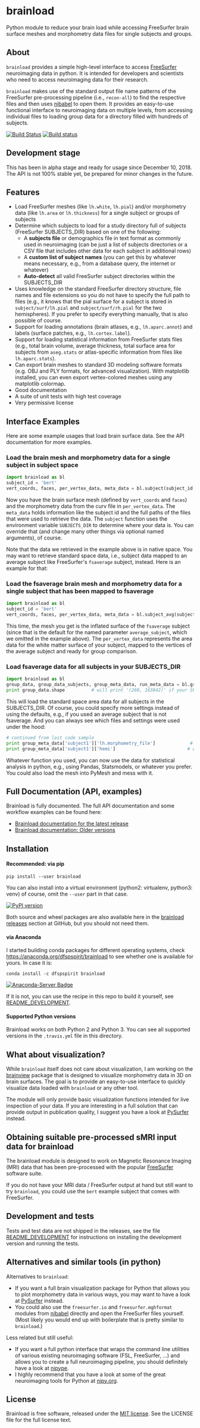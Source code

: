 # brainload
Python module to reduce your brain load while accessing FreeSurfer brain surface meshes and morphometry data files for single subjects and groups.

## About

`brainload` provides a simple high-level interface to access [FreeSurfer](https://surfer.nmr.mgh.harvard.edu/) neuroimaging data in python. It is intended for developers and scientists who need to access neuroimaging data for their research.

`brainload` makes use of the standard output file name patterns of the FreeSurfer pre-processing pipeline (i.e., `recon-all`) to find the respective files and then uses [nibabel](http://nipy.org/nibabel/) to open them. It provides an easy-to-use functional interface to neuroimaging data on multiple levels, from accessing individual files to loading group data for a directory filled with hundreds of subjects.

[![Build Status](https://travis-ci.org/dfsp-spirit/brainload.svg?branch=master)](https://travis-ci.org/dfsp-spirit/brainload)
[![Build status](https://ci.appveyor.com/api/projects/status/smuegt2hbqw7cy94/branch/master?svg=true)](https://ci.appveyor.com/project/dfsp-spirit/brainload/branch/master)



## Development stage

This has been in alpha stage and ready for usage since December 10, 2018. The API is not 100% stable yet, be prepared for minor changes in the future.


## Features

* Load FreeSurfer meshes (like `lh.white`, `lh.pial`) and/or morphometry data (like `lh.area` or `lh.thickness`) for a single subject or groups of subjects
* Determine which subjects to load for a study directory full of subjects (FreeSurfer SUBJECTS_DIR) based on one of the following:
  - A **subjects file** or demographics file in text format as commonly used in neuroimaging (can be just a list of subjects directories or a CSV file that includes other data for each subject in additional rows)
  - A **custom list of subject names** (you can get this by whatever means necessary, e.g., from a database query, the internet or whatever)
  - **Auto-detect** all valid FreeSurfer subject directories within the SUBJECTS_DIR
* Uses knowledge on the standard FreeSurfer directory structure, file names and file extensions so you do not have to specify the full path to files (e.g., it knows that the pial surface for a subject is stored in `subject/surf/lh.pial` and `subject/surf/rh.pial` for the two hemispheres). If you prefer to specify everything manually, that is also possible of course.
* Support for loading annotations (brain atlases, e.g., `lh.aparc.annot`) and labels (surface patches, e.g., `lh.cortex.label`).
* Support for loading statistical information from FreeSurfer stats files (e.g., total brain volume, average thickness, total surface area for subjects from `aseg.stats` or atlas-specific information from files like `lh.aparc.stats`).
* Can export brain meshes to standard 3D modeling software formats (e.g. OBJ and PLY formats, for advanced visualization). With matplotlib installed, you can even export vertex-colored meshes using any matplotlib colormap.
* Good documentation
* A suite of unit tests with high test coverage
* Very permissive license


## Interface Examples

Here are some example usages that load brain surface data. See the API documentation for more examples.

### Load the brain mesh and morphometry data for a single subject in subject space

```python
import brainload as bl
subject_id = 'bert'
vert_coords, faces, per_vertex_data, meta_data = bl.subject(subject_id, surf='pial', measure='area')
```
Now you have the brain surface mesh (defined by `vert_coords` and `faces`) and the morphometry data from the curv file in `per_vertex_data`. The `meta_data` holds information like the subject id and the full paths of the files that were used to retrieve the data. The `subject` function uses the environment variable `SUBJECTS_DIR` to determine where your data is. You can override that (and change many other things via optional named arguments), of course.

Note that the data we retrieved in the example above is in native space. You may want to retrieve standard space data, i.e., subject data mapped to an average subject like FreeSurfer's `fsaverage` subject, instead. Here is an example for that:

### Load the fsaverage brain mesh and morphometry data for a single subject that has been mapped to fsaverage

```python
import brainload as bl
subject_id = 'bert'
vert_coords, faces, per_vertex_data, meta_data = bl.subject_avg(subject_id, surf='white', display_surf='inflated', measure='area')
```

This time, the mesh you get is the inflated surface of the `fsaverage` subject (since that is the default for the named parameter `average_subject`, which we omitted in the example above). The `per_vertex_data` represents the area data for the white matter surface of your subject, mapped to the vertices of the average subject and ready for group comparison.

### Load fsaverage data for all subjects in your SUBJECTS_DIR

```python
import brainload as bl
group_data, group_data_subjects, group_meta_data, run_meta_data = bl.group('area', fwhm='15', surf='pial', hemi='lh')
print group_data.shape          # will print '(260, 163842)' if your SUBJECTS_DIR contains 260 subjects. Note that 163842 is the number of vertices of the left hemisphere of the 'fsaverage' subject in FreeSurfer.
```

This will load the standard space area data for all subjects in the SUBJECTS_DIR. Of course, you could specify more settings instead of using the defaults, e.g., if you used an average subject that is not fsaverage. And you can always see which files and settings were used under the hood:

```python
# continued from last code sample
print group_meta_data['subject1']['lh.morphometry_file']             # will print SUBJECTS_DIR/subject1/surf/lh.area.pial.fwhm15.fsaverage.mgh
print group_meta_data['subject1']['hemi']                           # will print 'lh'
```

Whatever function you used, you can now use the data for statistical analysis in python, e.g., using Pandas, Statsmodels, or whatever you prefer. You could also load the mesh into PyMesh and mess with it.


## Full Documentation (API, examples)

Brainload is fully documented. The full API documentation and some workflow examples can be found here:
- [Brainload documentation for the latest release](http://dfsp-spirit.github.io/brainload)
- [Brainload documentation: Older versions](http://dfsp-spirit.github.io/brainload/versions.html)


## Installation

#### Recommended: via pip

```console
pip install --user brainload
```

You can also install into a virtual environment (python2: virtualenv, python3: venv) of course, omit the `--user` part in that case.

[![PyPI version](https://badge.fury.io/py/brainload.svg)](https://badge.fury.io/py/brainload)

Both source and wheel packages are also available here in the [brainload releases](https://github.com/dfsp-spirit/brainload/releases) section at GitHub, but you should not need them.

#### via Anaconda

I started building conda packages for different operating systems, check https://anaconda.org/dfspspirit/brainload to see whether one is available for yours. In case it is:

```console
conda install -c dfspspirit brainload
```

[![Anaconda-Server Badge](https://anaconda.org/dfspspirit/brainload/badges/version.svg)](https://anaconda.org/dfspspirit/brainload)


If it is not, you can use the recipe in this repo to build it yourself, see [README_DEVELOPMENT](README_DEVELOPMENT.md).

#### Supported Python versions

Brainload works on both Python 2 and Python 3. You can see all supported versions in the `.travis.yml` file in this directory.


## What about visualization?

While `brainload` itself does not care about visualization, I am working on the [brainview](https://github.com/dfsp-spirit/brainview) package that is designed to visualize morphometry data in 3D on brain surfaces. The goal is to provide an easy-to-use interface to quickly visualize data loaded with `brainload` or any other tool.

The module will only provide basic visualization functions intended for live inspection of your data. If you are interesting in a full solution that can provide output in publication quality, I suggest you have a look at [PySurfer](https://pysurfer.github.io/) instead.

## Obtaining suitable pre-processed sMRI input data for brainload

The brainload module is designed to work on Magnetic Resonance Imaging (MRI) data that has been pre-processed with the popular [FreeSurfer](https://surfer.nmr.mgh.harvard.edu/) software suite.

If you do not have your MRI data / FreeSurfer output at hand but still want to try `brainload`, you could use the `bert` example subject that comes with FreeSurfer.


## Development and tests

Tests and test data are not shipped in the releases, see the file [README_DEVELOPMENT](README_DEVELOPMENT.md) for instructions on installing the development version and running the tests.


## Alternatives and similar tools (in python)

Alternatives to `brainload`:

- If you want a full brain visualization package for Python that allows you to plot morphometry data in various ways, you may want to have a look at [PySurfer](https://pysurfer.github.io/) instead.
- You could also use the `freesurfer.io` and `freesurfer.mghformat` modules from [nibabel](http://nipy.org/nibabel/) directly and open the FreeSurfer files yourself. (Most likely you would end up with boilerplate that is pretty similar to `brainload`.)

Less related but still useful:

- If you want a full python interface that wraps the command line utilities of various existing neuroimaging software (FSL, FreeSurfer, ...) and allows you to create a full neuroimaging pipeline, you should definitely have a look at [nipype](http://nipy.org/packages/nipype/index.html).
- I highly recommend that you have a look at some of the great neuroimaging tools for Python at [nipy.org](http://nipy.org/).


## License

Brainload is free software, released under the [MIT license](https://opensource.org/licenses/MIT). See the LICENSE file for the full license text.
